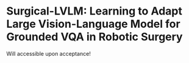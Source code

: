 # Surgical-LVLM: Learning to Adapt Large Vision-Language Model for Grounded VQA in Robotic Surgery

Will accessible upon acceptance!
